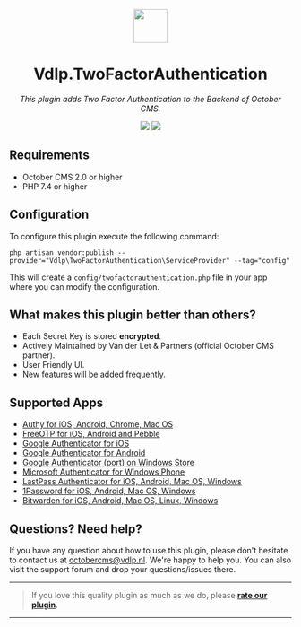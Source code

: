 <p align="center">
	<img height="60px" width="60px" src="https://plugins.vdlp.nl/octobercms/icons/Vdlp.TwoFactorAuthentication.svg">
	<h1 align="center">Vdlp.TwoFactorAuthentication</h1>
</p>

<p align="center">
	<em>This plugin adds Two Factor Authentication to the Backend of October CMS.</em>
</p>

<p align="center">
	<img src="https://badgen.net/badge/cms/October%20CMS">
	<img src="https://badgen.net/badge/type/plugin">
</p>

## Requirements

* October CMS 2.0 or higher
* PHP 7.4 or higher

## Configuration

To configure this plugin execute the following command:

```
php artisan vendor:publish --provider="Vdlp\TwoFactorAuthentication\ServiceProvider" --tag="config"
```

This will create a `config/twofactorauthentication.php` file in your app where you can modify the configuration.

## What makes this plugin better than others?

* Each Secret Key is stored **encrypted**.
* Actively Maintained by Van der Let & Partners (official October CMS partner).
* User Friendly UI.
* New features will be added frequently.

## Supported Apps

* [Authy for iOS, Android, Chrome, Mac OS](https://www.authy.com/)
* [FreeOTP for iOS, Android and Pebble](https://apps.getpebble.com/en_US/application/52f1a4c3c4117252f9000bb8)
* [Google Authenticator for iOS](https://itunes.apple.com/us/app/google-authenticator/id388497605?mt=8)
* [Google Authenticator for Android](https://play.google.com/store/apps/details?id=com.google.android.apps.authenticator2)
* [Google Authenticator (port) on Windows Store](https://www.microsoft.com/en-us/store/p/google-authenticator/9wzdncrdnkrf)
* [Microsoft Authenticator for Windows Phone](https://www.microsoft.com/en-us/store/apps/authenticator/9wzdncrfj3rj)
* [LastPass Authenticator for iOS, Android, Mac OS, Windows](https://lastpass.com/auth/)
* [1Password for iOS, Android, Mac OS, Windows](https://1password.com)
* [Bitwarden for iOS, Android, Mac OS, Linux, Windows](https://bitwarden.com/)

## Questions? Need help?

If you have any question about how to use this plugin, please don't hesitate to contact us at [octobercms@vdlp.nl](mailto:octobercms@vdlp.nl). We're
happy to help you. You can also visit the support forum and drop your questions/issues there.

---

> If you love this quality plugin as much as we do, please [**rate our plugin**](https://octobercms.com/plugin/vdlp-twofactorauthentication).

---
